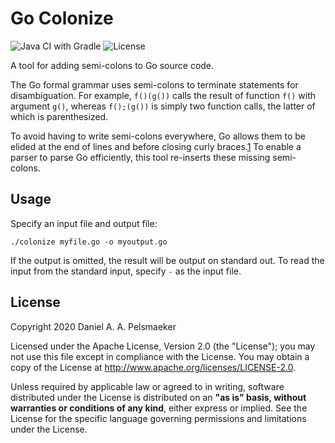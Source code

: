 # Go Colonize

![Java CI with Gradle](https://github.com/Virtlink/go-colonize/workflows/Java%20CI%20with%20Gradle/badge.svg)
![License](https://img.shields.io/github/license/virtlink/go-colonize)

A tool for adding semi-colons to Go source code.

The Go formal grammar uses semi-colons to terminate statements for disambiguation. For example, `f()(g())` calls the result of function `f()` with argument `g()`, whereas `f();(g())` is simply two function calls, the latter of which is parenthesized.

To avoid having to write semi-colons everywhere, Go allows them to be elided at the end of lines and before closing
curly braces.[1] To enable a parser to parse Go efficiently, this tool re-inserts these missing semi-colons.

## Usage
Specify an input file and output file:

    ./colonize myfile.go -o myoutput.go

If the output is omitted, the result will be output on standard out.
To read the input from the standard input, specify `-` as the input file.

## License
Copyright 2020 Daniel A. A. Pelsmaeker

Licensed under the Apache License, Version 2.0 (the "License"); you may not use this file except in compliance with the License. You may obtain a copy of the License at <http://www.apache.org/licenses/LICENSE-2.0>.

Unless required by applicable law or agreed to in writing, software distributed under the License is distributed on an **"as is" basis, without warranties or conditions of any kind**, either express or implied. See the License for the specific language governing permissions and limitations under the License.


[1]: https://golang.org/doc/effective_go.html#semicolons